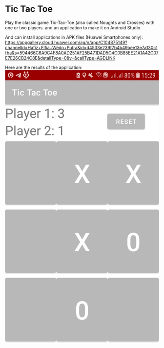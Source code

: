# Tic Tac Toe
Play the classic game Tic-Tac-Toe (also called Noughts and Crosses) with one or two players. and an application to make it on Android Studio.

And can install applications in APK files (Huawei Smartphones only):
https://appgallery.cloud.huawei.com/ag/n/app/C104875149?channelId=Hafiz+Elfia+Wedo+Putra&id=d4533e239f7b4b49bee13e7a130c1fba&s=594466C6A9C4F8A0AD251AF25B471DAD5C4C0B85EE21A1A42C07E7E26CB24C8E&detailType=0&v=&callType=AGDLINK

Here are the results of the application:
![Image of Quiz Tokoh Dunia](https://github.com/hafizelfiawedoputra/TicTacToe/blob/main/WhatsApp%20Image%202021-09-26%20at%2015.31.15.jpeg)


